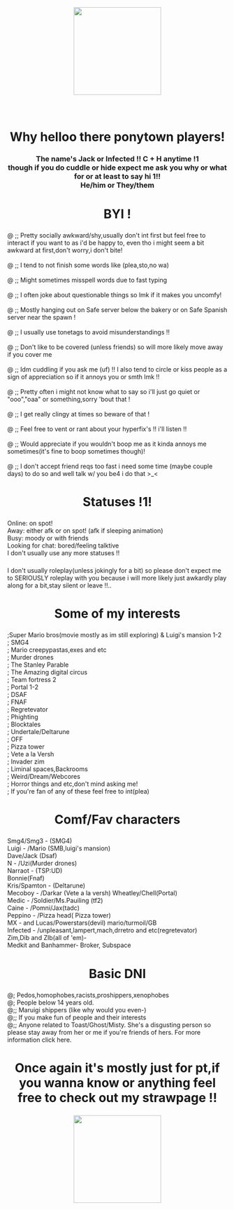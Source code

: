 <div align="center">
  <img height="200" src="https://i.postimg.cc/bv4KKpJk/2024-11-04-20-41-17-Greenshot.png"  />
</div>

###

<br clear="both">

<h1 align="center">Why helloo there ponytown players!</h1>

###

<h3 align="center">The name's Jack or Infected !! C + H anytime !1<br> though if you do cuddle or hide expect me ask you why or what for or at least to say hi 1!! <br>He/him or They/them</h3>

###

<h1 align="center">BYI !</h1>

###

<p align="left">@ ;; Pretty socially awkward/shy,usually don't int first but feel free to interact if you want to as i'd be happy to, even tho i might seem a bit awkward at first,don't worry,i don't bite!<br><br>@ ;; I tend to not finish some words like (plea,sto,no wa)<br><br>@ ;; Might sometimes misspell words due to fast typing<br><br>@ ;; I often joke about questionable things so lmk if it makes you uncomfy!<br><br>@ ;; Mostly hanging out on Safe server below the bakery or on Safe Spanish server near the spawn !<br><br>@ ;; I usually use tonetags to avoid misunderstandings !!<br><br>@ ;; Don't like to be covered (unless friends) so will more likely move away if you cover me<br><br>@ ;; Idm cuddling if you ask me (uf) !! I also tend to circle or kiss people as a sign of appreciation so if it annoys you or smth lmk !!<br><br>@ ;; Pretty often i might not know what to say so i'll just go quiet or "ooo","oaa" or something,sorry 'bout that !<br><br>@ ;; I get really clingy at times so beware of that !<br><br>@ ;; Feel free to vent or rant about your hyperfix's !! i'll listen !!<br><br>@ ;; Would appreciate if you wouldn't boop me as it kinda annoys me sometimes(it's fine to boop sometimes though)!<br><br>@ ;; I don't accept friend reqs too fast i need some time (maybe couple days) to do so and well talk w/ you be4 i do that >_<</p>

###

<h1 align="center">Statuses !1!</h1>

###

<p align="left">Online: on spot!<br>Away: either afk or on spot! (afk if sleeping animation) <br>Busy: moody or with friends <br>Looking for chat: bored/feeling talktive<br>I don't usually use any more statuses !!</p>

###

<p align="left">I don't usually roleplay(unless jokingly for a bit) so please don't expect me to SERIOUSLY roleplay with you because i will more likely just awkardly play along for a bit,stay silent or leave !!..</p>

###

<h1 align="center">Some of my interests</h1>

###

<p align="left">;Super Mario bros(movie mostly as im still exploring) & Luigi's mansion 1-2 <br>; SMG4 <br>; Mario creepypastas,exes and etc <br>; Murder drones <br>; The Stanley Parable <br>; The Amazing digital circus <br>; Team fortress 2 <br>; Portal 1-2 <br>; DSAF <br>; FNAF <br>; Regretevator <br>; Phighting <br>; Blocktales <br>; Undertale/Deltarune <br>; OFF <br>; Pizza tower <br>; Vete a la Versh <br>; Invader zim <br>; Liminal spaces,Backrooms <br>; Weird/Dream/Webcores <br>; Horror things and etc,don't mind asking me! <br>; If you're fan of any of these feel free to int(plea)</p>

###

<h1 align="center">Comf/Fav characters</h1>

###

<p align="left">Smg4/Smg3 - (SMG4) <br>Luigi - /Mario (SMB,luigi's mansion) <br>Dave/Jack (Dsaf) <br>N - /Uzi(Murder drones) <br>Narraot - (TSP:UD) <br>Bonnie(Fnaf) <br>Kris/Spamton - (Deltarune) <br>Mecoboy - /Darkar (Vete a la versh) Wheatley/Chell(Portal) <br>Medic - /Soldier/Ms.Pauiling (tf2) <br>Caine - /Pomni/Jax(tadc) <br>Peppino - /Pizza head( Pizza tower) <br>MX - and Lucas/Powerstars(devil) mario/turmoil/GB <br>Infected - /unpleasant,lampert,mach,drretro and etc(regretevator) <br>Zim,Dib and ZIb(all of 'em)-<br>Medkit and Banhammer- Broker, Subspace</p>

###

<h1 align="center">Basic DNI</h1>

###

<p align="left">@; Pedos,homophobes,racists,proshippers,xenophobes <br>@; People below 14 years old. <br>@;; Maruigi shippers (like why would you even-)<br>@;; If you make fun of people and their interests<br>@;; Anyone related to Toast/Ghost/Misty. She's a disgusting person so please stay away from her or me if you're friends of hers. For more information click here.</p>

###

<h1 align="center">Once again it's mostly just for pt,if you wanna know or anything feel free to check out my strawpage !!</h1>

###

<div align="center">
  <img height="200" src="https://i.postimg.cc/wj4KQhYW/2024-11-02-20-39-33-Window.png"  />
</div>

###

